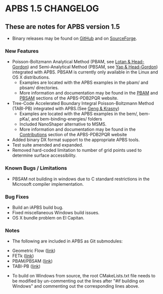 APBS 1.5 CHANGELOG
==================

These are notes for APBS version 1.5
------------------------------------

* Binary releases may be found on [GitHub](https://github.com/Electrostatics/apbs-pdb2pqr/releases) and on [SourceForge](http://sourceforge.net/projects/apbs/files/apbs).

### New Features

* Poisson-Boltzmann Analytical Method (PBAM, see [Lotan & Head-Gordon](http://pubs.acs.org/doi/full/10.1021/ct050263p)) and Semi-Analytical Method (PBSAM, see [Yap & Head-Gordon](http://pubs.acs.org/doi/abs/10.1021/ct100145f)) integrated with APBS. PBSAM is currently only available in the Linux and OS X distributions.
    - Examples are located with the APBS examples in the pbam/ and pbsam/ directories.
    - More information and documentation may be found in the [PBAM](http://www.poissonboltzmann.org/external_contributions/extern-pbam/) and [PBSAM](http://www.poissonboltzmann.org/external_contributions/extern-pbsam/) sections of the APBS-PDB2PQR website.
* Tree-Code Accelerated Boundary Integral Poisson-Boltzmann Method (TABI-PB) integrated with APBS.(See [Geng & Krasny](http://www.sciencedirect.com/science/article/pii/S0021999113002404))
    - Examples are located with the APBS examples in the bem/, bem-pKa/, and bem-binding-energies/ folders
    - Included NanoShaper alternative to MSMS.
    - More information and documentation may be found in the [Contributions](http://www.poissonboltzmann.org/external_contributions/extern-tabi/) section of the APBS-PDB2PQR website
* Added binary DX format support to the appropriate APBS tools.
* Test suite amended and expanded.
* Removed hard-coded limitation to number of grid points used to determine surface accessibility.

### Known Bugs / Limitations

* PBSAM not building in windows due to C standard restrictions in the Microsoft compiler implementation.

### Bug Fixes

* Build an iAPBS build bug.
* Fixed miscellaneous Windows build issues.
* OS X bundle problem on El Capitan.

### Notes

* The following are included in APBS as Git submodules:
- Geometric Flow ([link](https://github.com/Electrostatics/geoflow_c/tree/e8ce510a670e0b7f3501e72be6141fc20328f947))
- FETk ([link](https://github.com/Electrostatics/FETK/tree/0c6fdeabe8929acea7481cb1480b5706b343b7e0))
- PBAM/PBSAM ([link](https://github.com/davas301/pb_solvers/tree/4805cbec02b30e9bae927f03ac2fecd3217c4dad))
- TABI-PB ([link](https://github.com/lwwilson1/TABIPB/tree/941eff91acd4153a06764e34d29b633c6e3b980f))
* To build on Windows from source, the root CMakeLists.txt file needs to be modified by un-commenting out the lines after "#if building on Windows" and commenting out the corresponding lines above.
